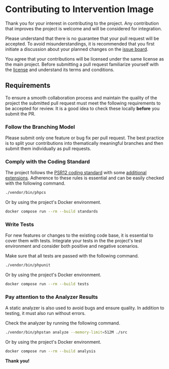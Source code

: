 # Contributing to Intervention Image

Thank you for your interest in contributing to the project. Any contribution
that improves the project is welcome and will be considered for integration.

Please understand that there is no guarantee that your pull request will be
accepted. To avoid misunderstandings, it is recommended that you first initiate
a discussion about your planned changes on the [issue
board](https://github.com/Intervention/image/issues).

You agree that your contributions will be licensed under the same license as
the main project. Before submitting a pull request familiarize yourself with
the [license](LICENSE) and understand its terms and conditions.

## Requirements

To ensure a smooth collaboration process and maintain the quality of the
project the submitted pull request must meet the following requirements to be
accepted for review. It is a good idea to check these locally **before** you
submit the PR.

### Follow the Branching Model

Please submit only one feature or bug fix per pull request. The best practice
is to split your contributions into thematically meaningful branches and then
submit them individually as pull requests.

### Comply with the Coding Standard

The project follows the [PSR12 coding
standard](https://www.php-fig.org/psr/psr-12/) with some [additional
extensions](phpcs.xml.dist). Adherence to these rules is essential and can be
easily checked with the following command.

```bash
./vendor/bin/phpcs
```

Or by using the project's Docker environment.

```bash
docker compose run --rm --build standards
```

### Write Tests

For new features or changes to the existing code base, it is essential to cover
them with tests. Integrate your tests in the  the project's test environment
and consider both positive and negative scenarios.

Make sure that all tests are passed with the following command.

```bash
./vendor/bin/phpunit
```

Or by using the project's Docker environment.

```bash
docker compose run --rm --build tests
```

### Pay attention to the Analyzer Results

A static analyzer is also used to avoid bugs and ensure quality. In addition to
testing, it must also run without errors.

Check the analyzer by running the following command.

```bash
./vendor/bin/phpstan analyze --memory-limit=512M ./src
```

Or by using the project's Docker environment.

```bash
docker compose run --rm --build analysis
```

**Thank you!**
